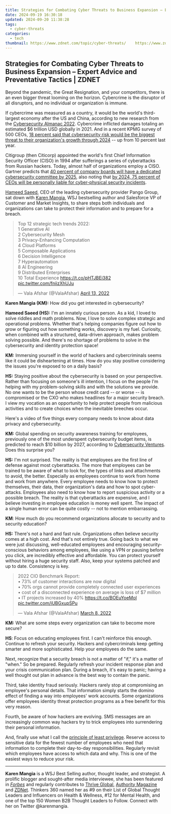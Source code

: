 ```yaml
---
title: Strategies for Combating Cyber Threats to Business Expansion – Expert Advice and Preventative Tactics | ZDNET
date: 2024-09-19 16:30:18
updated: 2024-09-20 11:38:28
tags:
  - cyber-threats
categories:
  - tech
thumbnail: https://www.zdnet.com/topic/cyber-threats/    https://www.zdnet.com/a/img/resize/4fc2a3dd736aaf322032789a2d0144a65e1c700d/2022/04/21/ecfee5de-5686-4b31-86c3-37fb024b0b7f/picture1.jpg?width=170&height=96&fit=crop&auto=webp
---
```


## Strategies for Combating Cyber Threats to Business Expansion – Expert Advice and Preventative Tactics | ZDNET

Beyond the pandemic, the Great Resignation, and your competitors, there is an even bigger threat looming on the horizon. Cybercrime is the disruptor of all disruptors, and no individual or organization is immune. 

If cybercrime was measured as a country, it would be the world's third-largest economy after the US and China, according to new research from the [Cybersecurity Almanac 2022](https://cybersecurityventures.com/cybersecurity-almanac-2022/). Cybercrime inflicted damages totaling an estimated $6 trillion USD globally in 2021\. And in a recent KPMG survey of 500 CEOs, [18 percent said that cybersecurity risk would be the biggest threat to their organization's growth through 2024](https://home.kpmg/xx/en/home/insights/2021/03/ceo-outlook-pulse.html) \-- up from 10 percent last year.

Citigroup (then Citicorp) appointed the world's first Chief Information Security Officer (CISO) in 1994 after sufferings a series of cyberattacks from Russian hackers. Today, almost half of organizations employ a CISO. Gartner predicts that [40 percent of company boards will have a dedicated cybersecurity committee by 2025](https://www.gartner.com/en/newsroom/press-releases/2021-01-28-gartner-predicts-40--of-boards-will-have-a-dedicated-), also noting that [by 2024, 75 percent of CEOs will be personally liable for cyber-physical security incidents](https://www.gartner.com/en/newsroom/press-releases/2020-09-01-gartner-predicts-75--of-ceos-will-be-personally-liabl).

[Hameed Saeed,](https://www.linkedin.com/in/hamedsaeed/) CEO of the leading cybersecurity provider Pango Group, sat down with [Karen Mangia](https://www.linkedin.com/in/karenmangia/), WSJ bestselling author and Salesforce VP of Customer and Market Insights, to share steps both individuals and organizations can take to protect their information and to prepare for a breach.

> Top 12 strategic tech trends 2022:  
> 1 Generative AI  
> 2 Cybersecurity Mesh  
> 3 Privacy-Enhancing Computation  
> 4 Cloud Platforms  
> 5 Composable Applications  
> 6 Decision Intelligence  
> 7 Hyperautomation  
> 8 AI Engineering  
> 9 Distributed Enterprises  
> 10 Total Experience <https://t.co/pHTJBEi382> [pic.twitter.com/fniizXhUJu](https://t.co/fniizXhUJu)
> 
> — Vala Afshar (@ValaAfshar) [April 13, 2022](https://twitter.com/ValaAfshar/status/1514261221788299267?ref%5Fsrc=twsrc^tfw)

**Karen Mangia (KM):** How did you get interested in cybersecurity?

**Hameed Saeed (HS):** I'm an innately curious person. As a kid, I loved to solve riddles and math problems. Now, I love to solve complex strategic and operational problems. Whether that's helping companies figure out how to grow or figuring out how something works, discovery is my fuel. Curiosity, when combined with a structured, data-driven approach, makes problem solving possible. And there's no shortage of problems to solve in the cybersecurity and identity protection space!

**KM:** Immersing yourself in the world of hackers and cybercriminals seems like it could be disheartening at times. How do you stay positive considering the issues you're exposed to on a daily basis?

**HS:** Staying positive about the cybersecurity is based on your perspective. Rather than focusing on someone's ill intention, I focus on the people I'm helping with my problem-solving skills and with the solutions we provide. No one wants to be the person whose credit card -- or worse -- is compromised or the CXO who makes headlines for a major security breach. I view my vocation as an opportunity to help protect people from malicious activities and to create choices when the inevitable breeches occur. 

Here's a video of five things every company needs to know about data privacy and cybersecurity. 

**KM:** Global spending on security awareness training for employees, previously one of the most underspent cybersecurity budget items, is predicted to reach $10 billion by 2027, according to [Cybersecurity Ventures](https://cybersecurityventures.com/cybersecurity-almanac-2022/). Does this surprise you?

**HS:** I'm not surprised. The reality is that employees are the first line of defense against most cyberattacks. The more that employees can be trained to be aware of what to look for, the types of links and attachments to avoid, the better. Especially as employees continue to work from home and work from anywhere. Every employee needs to know how to protect themselves, their data, their organization's data and how to spot cyber-attacks. Employees also need to know how to report suspicious activity or a possible breach. The reality is that cyberattacks are expensive, and I believe investing in employee education is money well spent. The impact of a single human error can be quite costly -- not to mention embarrassing.

**KM**: How much do you recommend organizations allocate to security and to security education?

**HS:** There's not a hard and fast rule. Organizations often believe security comes at a high cost. And that's not entirely true. Going back to what we were just discussing, well-educated employees and encouraging security-conscious behaviors among employees, like using a VPN or pausing before you click, are incredibly effective and affordable. You can protect yourself without hiring a huge security staff. Also, keep your systems patched and up to date. Consistency is key.

> 2022 CIO Benchmark Report:  
> • 73% of customer interactions are now digital  
> • 70% orgs cannot provide completely connected user experiences  
> • cost of a disconnected experience on average is loss of $7 million  
> • IT projects increased by 40% <https://t.co/BOEuYoeMol> [pic.twitter.com/iUBGxupSPu](https://t.co/iUBGxupSPu)
> 
> — Vala Afshar (@ValaAfshar) [March 8, 2022](https://twitter.com/ValaAfshar/status/1501211001307508738?ref%5Fsrc=twsrc%5Etfw)

**KM:** What are some steps every organization can take to become more secure?

**HS**: Focus on educating employees first. I can't reinforce this enough. Continue to refresh your security. Hackers and cybercriminals keep getting smarter and more sophisticated. Help your employees do the same. 

Next, recognize that a security breach is not a matter of "if," it's a matter of "when." So be prepared. Regularly refresh your incident response plan and your crisis communication plan. During a breach, it's easy to panic; having a well thought out plan in advance is the best way to contain the panic. 

Third, take identity fraud seriously. Hackers rarely stop at compromising an employee's personal details. That information simply starts the domino effect of finding a way into employees' work accounts. Some organizations offer employees identity threat protection programs as a free benefit for this very reason. 

Fourth, be aware of how hackers are evolving. SMS messages are an increasingly common way hackers try to trick employees into surrendering their personal information. 

And, finally use what I call the [principle of least privilege](https://medium.com/authority-magazine/hamed-saeed-of-pango-5-things-you-need-to-know-to-optimize-your-companys-approach-to-data-privacy-5285f100ef90). Reserve access to sensitive data for the fewest number of employees who need that information to complete their day-to-day responsibilities. Regularly revisit which employees have access to which data and why. This is one of the easiest ways to reduce your risk.

---

**Karen Mangia** is a WSJ Best Selling author, thought leader, and strategist. A prolific blogger and sought-after media interviewee, she has been featured in [_Forbes_](https://www.forbes.com/sites/chriswestfall/2020/07/28/survey-shows-90-of-remote-workers-want-this-from-companies/) and regularly contributes to [Thrive Global](https://thriveglobal.com/authors/karenmangia/), [Authority Magazine](https://medium.com/authority-magazine/search?q=Karen%20Mangia) and [ZDNet](https://www.zdnet.com/search/?q=karen%20mangia). Thinkers 360 named her as #9 on their List of Global Thought Leaders and Influencers on Health & Wellness, #12 for Mental Health, and one of the top 150 Women B2B Thought Leaders to Follow. Connect with her on Twitter @karenmangia.

<ins class="adsbygoogle"
     style="display:block"
     data-ad-format="autorelaxed"
     data-ad-client="ca-pub-7571918770474297"
     data-ad-slot="1223367746"></ins>



<ins class="adsbygoogle"
     style="display:block"
     data-ad-client="ca-pub-7571918770474297"
     data-ad-slot="8358498916"
     data-ad-format="auto"
     data-full-width-responsive="true"></ins>
